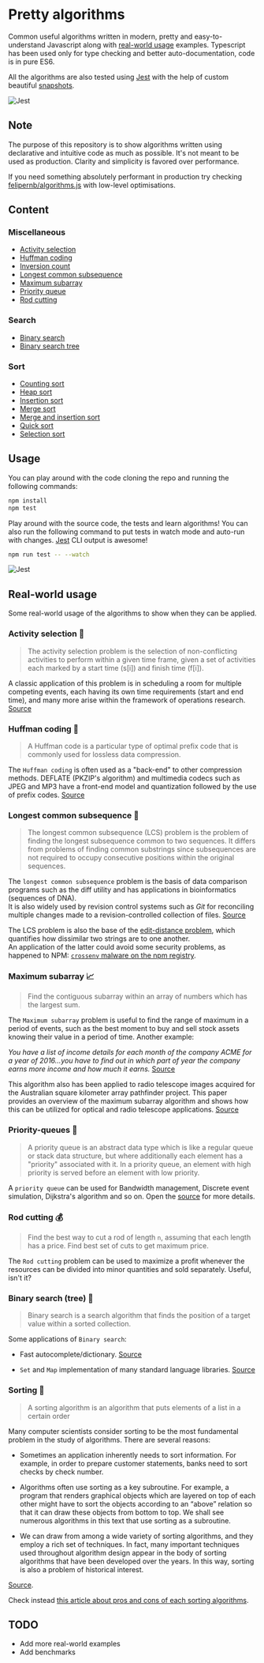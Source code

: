 # Pretty algorithms

Common useful algorithms written in modern, pretty and easy-to-understand Javascript along with [real-world usage](#real-world-usage) examples. Typescript has been used only for type checking and better auto-documentation, code is in pure ES6.

All the algorithms are also tested using [Jest](http://facebook.github.io/jest/) with the help of custom beautiful [snapshots](https://facebook.github.io/jest/docs/snapshot-testing.html).

![Jest](assets/jest-1.png)

## Note

The purpose of this repository is to show algorithms written using declarative and intuitive code as much as possible. It's not meant to be used as production. Clarity and simplicity is favored over performance.

If you need something absolutely performant in production try checking [felipernb/algorithms.js](https://github.com/felipernb/algorithms.js) with low-level optimisations.

## Content

### Miscellaneous 

- [Activity selection](algorithms/misc/activity-selection/activity-selection.ts)
- [Huffman coding](algorithms/misc/huffman/huffman.ts)
- [Inversion count](algorithms/misc/inversions-count/inversions-count.ts)
- [Longest common subsequence](algorithms/misc/longest-common-subsequence/longest-common-subsequence.ts)
- [Maximum subarray](algorithms/misc/maximum-subarray/maximum-subarray.ts)
- [Priority queue](algorithms/misc/priority-queue/priority-queue.ts)
- [Rod cutting](algorithms/misc/rod-cutting/rod-cutting.ts)

### Search

- [Binary search](algorithms/search/binary-search/binary-search.ts)
- [Binary search tree](algorithms/search/binary-search-tree/binary-search-tree.ts)

### Sort

- [Counting sort](algorithms/sort/counting-sort/counting-sort.ts)
- [Heap sort](algorithms/sort/heap-sort/heap-sort.ts)
- [Insertion sort](algorithms/sort/insertion-sort/insertion-sort.ts)
- [Merge sort](algorithms/sort/merge-sort/merge-sort.ts)
- [Merge and insertion sort](algorithms/sort/merge-and-insertion-sort/merge-and-insertion-sort.ts)
- [Quick sort](algorithms/sort/quick-sort/quick-sort.ts)
- [Selection sort](algorithms/sort/selection-sort/selection-sort.ts)

## Usage

You can play around with the code cloning the repo and running the following commands:

```bash
npm install
npm test
```

Play around with the source code, the tests and learn algorithms! You can also run the following command to put tests in watch mode and auto-run with changes. [Jest](http://facebook.github.io/jest/) CLI output is awesome!

```bash
npm run test -- --watch
```

![Jest](assets/jest.png)

## Real-world usage

Some real-world usage of the algorithms to show when they can be applied.

### Activity selection 📆

> The activity selection problem is the selection of non-conflicting activities to perform within a given time frame, given a set of activities each marked by a start time (s[i]) and finish time (f[i]).

A classic application of this problem is in scheduling a room for multiple competing events, each having its own time requirements (start and end time), and many more arise within the framework of operations research. [Source](https://en.wikipedia.org/wiki/Activity_selection_problem)

### Huffman coding 🔡

> A Huffman code is a particular type of optimal prefix code that is commonly used for lossless data compression.

The `Huffman coding` is often used as a "back-end" to other compression methods. DEFLATE (PKZIP's algorithm) and multimedia codecs such as JPEG and MP3 have a front-end model and quantization followed by the use of prefix codes. [Source](https://en.wikipedia.org/wiki/Huffman_coding#Applications)

### Longest common subsequence 📐

> The longest common subsequence (LCS) problem is the problem of finding the longest subsequence common to two sequences.
It differs from problems of finding common substrings since subsequences are not required to occupy consecutive positions within the original sequences.

The `longest common subsequence` problem is the basis of data comparison programs such as the diff utility and has applications in bioinformatics (sequences of DNA).  
It is also widely used by revision control systems such as *Git* for reconciling multiple changes made to a revision-controlled collection of files.
[Source](https://en.wikipedia.org/wiki/Longest_common_subsequence_problem)

The LCS problem is also the base of the [edit-distance problem](https://en.wikipedia.org/wiki/Edit_distance), which quantifies how dissimilar two strings are to one another.  
An application of the latter could avoid some security problems, as happened to NPM: [`crossenv` malware on the npm registry](http://blog.npmjs.org/post/163723642530/crossenv-malware-on-the-npm-registry).

### Maximum subarray 📈

> Find the contiguous subarray within an array of numbers which has the largest sum.

The `Maximum subarray` problem is useful to find the range of maximum in a period of events, such as the best moment to buy and sell stock assets knowing their value in a period of time. Another example:

*You have a list of income details for each month of the company ACME for a year of 2016…you have to find out in which part of year the company earns more income and how much it earns.* [Source](https://www.quora.com/What-are-some-applications-of-maximum-subarray-problems)

This algorithm also has been applied to radio telescope images acquired for the Australian square kilometer array pathfinder project. This paper provides an overview of the maximum subarray algorithm and shows how this can be utilized for optical and radio telescope applications. [Source](http://spie.org/Publications/Proceedings/Paper/10.1117/12.928318)

### Priority-queues 🎢

> A priority queue is an abstract data type which is like a regular queue or stack data structure, but where additionally each element has a "priority" associated with it. In a priority queue, an element with high priority is served before an element with low priority.

A `priority queue` can be used for Bandwidth management, Discrete event simulation, Dijkstra's algorithm and so on. Open the
[source](https://en.wikipedia.org/wiki/Priority_queue#Applications) for more details.

### Rod cutting 💰

> Find the best way to cut a rod of length `n`, assuming that each length has a price. Find best set of cuts to get maximum price.

The `Rod cutting` problem can be used to maximize a profit whenever the resources can be divided into minor quantities and sold separately. Useful, isn't it?

### Binary search (tree) 🌳

> Binary search is a search algorithm that finds the position of a target value within a sorted collection.

Some applications of `Binary search`:

- Fast autocomplete/dictionary. [Source](https://www.weheartswift.com/binary-search-applications/)

- `Set` and `Map` implementation of many standard language libraries. [Source](https://stackoverflow.com/a/540191/6860493)

### Sorting 🤔

> A sorting algorithm is an algorithm that puts elements of a list in a certain order

Many computer scientists consider sorting to be the most fundamental problem in the study of algorithms. There are several reasons:

- Sometimes an application inherently needs to sort information. For example, in order to prepare customer statements, banks need to sort checks by check number.

- Algorithms often use sorting as a key subroutine. For example, a program that renders graphical objects which are layered on top of each other might have to sort the objects according to an “above” relation so that it can draw these objects from bottom to top. We shall see numerous algorithms in this text that use sorting as a subroutine.

- We can draw from among a wide variety of sorting algorithms, and they employ a rich set of techniques. In fact, many important techniques used throughout algorithm design appear in the body of sorting algorithms that have been developed over the years. In this way, sorting is also a problem of historical interest.

[Source](https://mitpress.mit.edu/books/introduction-algorithms).

Check instead [this article about pros and cons of each sorting algorithms](http://www.brucemerry.org.za/manual/algorithms/sorting.html).

## TODO

- Add more real-world examples
- Add benchmarks
